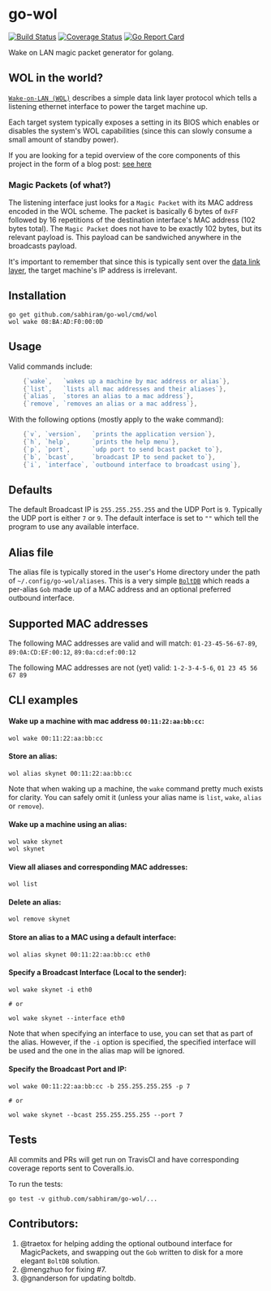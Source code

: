 # go-wol

[![Build Status](https://travis-ci.org/sabhiram/go-wol.svg?branch=master)](https://travis-ci.org/sabhiram/go-wol) [![Coverage Status](https://coveralls.io/repos/github/sabhiram/go-wol/badge.svg?branch=master)](https://coveralls.io/github/sabhiram/go-wol?branch=master) [![Go Report Card](https://goreportcard.com/badge/github.com/sabhiram/go-wol)](https://goreportcard.com/report/github.com/sabhiram/go-wol)

Wake on LAN magic packet generator for golang.


## WOL in the world?

[`Wake-on-LAN (WOL)`](http://en.wikipedia.org/wiki/Wake-on-LAN) describes a simple data link layer protocol which tells a listening ethernet interface to power the target machine up.

Each target system typically exposes a setting in its BIOS which enables or disables the system's WOL capabilities (since this can slowly consume a small amount of standby power).

If you are looking for a tepid overview of the core components of this project in the form of a blog post: [see here](http://sabhiram.com/development/2015/02/16/sending_wol_packets_with_golang.html)

### Magic Packets (of what?)

The listening interface just looks for a `Magic Packet` with its MAC address encoded in the WOL scheme. The packet is basically 6 bytes of `0xFF` followed by 16 repetitions of the destination interface's MAC address (102 bytes total). The `Magic Packet` does not have to be exactly 102 bytes, but its relevant payload is. This payload can be sandwiched anywhere in the broadcasts payload.

It's important to remember that since this is typically sent over the [data link layer](http://en.wikipedia.org/wiki/Data_link_layer), the target machine's IP address is irrelevant.


## Installation

```
go get github.com/sabhiram/go-wol/cmd/wol
wol wake 08:BA:AD:F0:00:0D
```


## Usage

Valid commands include:
```go
    {`wake`,   `wakes up a machine by mac address or alias`},
    {`list`,   `lists all mac addresses and their aliases`},
    {`alias`,  `stores an alias to a mac address`},
    {`remove`, `removes an alias or a mac address`},
```

With the following options (mostly apply to the wake command):
```go
    {`v`, `version`,   `prints the application version`},
    {`h`, `help`,      `prints the help menu`},
    {`p`, `port`,      `udp port to send bcast packet to`},
    {`b`, `bcast`,     `broadcast IP to send packet to`},
    {`i`, `interface`, `outbound interface to broadcast using`},
```


## Defaults

The default Broadcast IP is `255.255.255.255` and the UDP Port is `9`. Typically the UDP port is either `7` or `9`. The default interface is set to `""` which tell the program to use any available interface.


## Alias file

The alias file is typically stored in the user's Home directory under the path of `~/.config/go-wol/aliases`. This is a very simple [`BoltDB`](https://github.com/coreos/bbolt) which reads a per-alias `Gob` made up of a MAC address and an optional preferred outbound interface.


## Supported MAC addresses

The following MAC addresses are valid and will match:
`01-23-45-56-67-89`, `89:0A:CD:EF:00:12`, `89:0a:cd:ef:00:12`

The following MAC addresses are not (yet) valid:
`1-2-3-4-5-6`, `01 23 45 56 67 89`


## CLI examples

#### Wake up a machine with mac address `00:11:22:aa:bb:cc`:

    wol wake 00:11:22:aa:bb:cc

#### Store an alias:

    wol alias skynet 00:11:22:aa:bb:cc

Note that when waking up a machine, the `wake` command pretty much exists for clarity. You can safely omit it (unless your alias name is `list`, `wake`, `alias` or `remove`).

#### Wake up a machine using an alias:

    wol wake skynet
    wol skynet

#### View all aliases and corresponding MAC addresses:

    wol list

#### Delete an alias:

    wol remove skynet

#### Store an alias to a MAC using a default interface:

    wol alias skynet 00:11:22:aa:bb:cc eth0

#### Specify a Broadcast Interface (Local to the sender):
```
wol wake skynet -i eth0

# or

wol wake skynet --interface eth0
```

Note that when specifying an interface to use, you can set that as part of the alias. However, if the `-i` option is specified, the specified interface will be used and the one in the alias map will be ignored.

#### Specify the Broadcast Port and IP:
```
wol wake 00:11:22:aa:bb:cc -b 255.255.255.255 -p 7

# or

wol wake skynet --bcast 255.255.255.255 --port 7
```


## Tests

All commits and PRs will get run on TravisCI and have corresponding coverage reports sent to Coveralls.io.

To run the tests:

    go test -v github.com/sabhiram/go-wol/...


## Contributors:

1. @traetox for helping adding the optional outbound interface for MagicPackets, and swapping out the `Gob` written to disk for a more elegant `BoltDB` solution.
2. @mengzhuo for fixing #7.
3. @gnanderson for updating boltdb.
